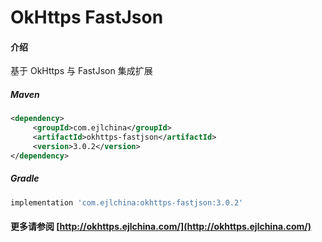# OkHttps FastJson

#### 介绍

基于 OkHttps 与 FastJson 集成扩展


##### Maven

```xml
<dependency>
     <groupId>com.ejlchina</groupId>
     <artifactId>okhttps-fastjson</artifactId>
     <version>3.0.2</version>
</dependency>
```

##### Gradle

```groovy
implementation 'com.ejlchina:okhttps-fastjson:3.0.2'
```

#### 更多请参阅 [http://okhttps.ejlchina.com/](http://okhttps.ejlchina.com/)

